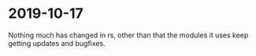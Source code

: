 2019-10-17
==========
Nothing much has changed in rs, other than that the modules it uses keep
getting updates and bugfixes.
